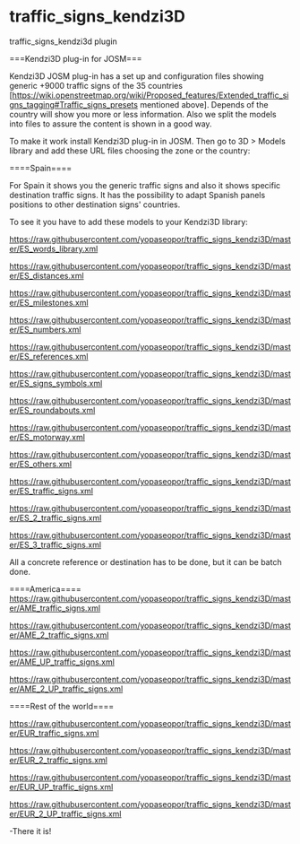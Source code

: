 # traffic_signs_kendzi3D
traffic_signs_kendzi3d plugin

===Kendzi3D plug-in for JOSM===

Kendzi3D JOSM plug-in has a set up and configuration files showing generic +9000 traffic signs of the 35 countries [https://wiki.openstreetmap.org/wiki/Proposed_features/Extended_traffic_signs_tagging#Traffic_signs_presets mentioned above].
Depends of the country will show you more or less information. Also we split the models into files to assure the content is shown in a good way.

To make it work install Kendzi3D plug-in in JOSM. Then go to 3D > Models library and add these URL files choosing the zone or the country:

====Spain====

For Spain it shows you the generic traffic signs and also it shows specific destination traffic signs. It has the possibility to adapt Spanish panels positions to other destination signs' countries. 

To see it you have to add these models to your Kendzi3D library:

https://raw.githubusercontent.com/yopaseopor/traffic_signs_kendzi3D/master/ES_words_library.xml

https://raw.githubusercontent.com/yopaseopor/traffic_signs_kendzi3D/master/ES_distances.xml

https://raw.githubusercontent.com/yopaseopor/traffic_signs_kendzi3D/master/ES_milestones.xml

https://raw.githubusercontent.com/yopaseopor/traffic_signs_kendzi3D/master/ES_numbers.xml

https://raw.githubusercontent.com/yopaseopor/traffic_signs_kendzi3D/master/ES_references.xml

https://raw.githubusercontent.com/yopaseopor/traffic_signs_kendzi3D/master/ES_signs_symbols.xml

https://raw.githubusercontent.com/yopaseopor/traffic_signs_kendzi3D/master/ES_roundabouts.xml

https://raw.githubusercontent.com/yopaseopor/traffic_signs_kendzi3D/master/ES_motorway.xml

https://raw.githubusercontent.com/yopaseopor/traffic_signs_kendzi3D/master/ES_others.xml

https://raw.githubusercontent.com/yopaseopor/traffic_signs_kendzi3D/master/ES_traffic_signs.xml

https://raw.githubusercontent.com/yopaseopor/traffic_signs_kendzi3D/master/ES_2_traffic_signs.xml

https://raw.githubusercontent.com/yopaseopor/traffic_signs_kendzi3D/master/ES_3_traffic_signs.xml

All a concrete reference or destination has to be done, but it can be batch done. 

====America====
https://raw.githubusercontent.com/yopaseopor/traffic_signs_kendzi3D/master/AME_traffic_signs.xml

https://raw.githubusercontent.com/yopaseopor/traffic_signs_kendzi3D/master/AME_2_traffic_signs.xml

https://raw.githubusercontent.com/yopaseopor/traffic_signs_kendzi3D/master/AME_UP_traffic_signs.xml

https://raw.githubusercontent.com/yopaseopor/traffic_signs_kendzi3D/master/AME_2_UP_traffic_signs.xml

====Rest of the world====

https://raw.githubusercontent.com/yopaseopor/traffic_signs_kendzi3D/master/EUR_traffic_signs.xml

https://raw.githubusercontent.com/yopaseopor/traffic_signs_kendzi3D/master/EUR_2_traffic_signs.xml

https://raw.githubusercontent.com/yopaseopor/traffic_signs_kendzi3D/master/EUR_UP_traffic_signs.xml

https://raw.githubusercontent.com/yopaseopor/traffic_signs_kendzi3D/master/EUR_2_UP_traffic_signs.xml

-There it is!


